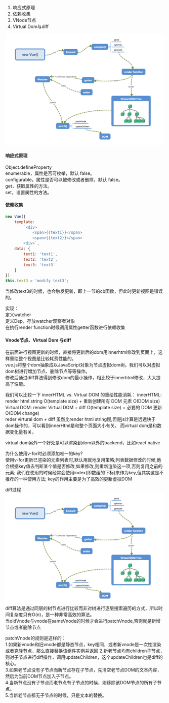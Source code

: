 1. 响应式原理
2. 依赖收集
3. VNode节点
4. Virtual Dom与diff

![avatar](https://github.com/Dawnlee/practice-demo/blob/develop/front-end/vue/vue1.png?raw=true)

#### 响应式原理

Object.defineProperty  
enumerable，属性是否可枚举，默认 false。  
configurable，属性是否可以被修改或者删除，默认 false。   
get，获取属性的方法。   
set，设置属性的方法。 

#### 依赖收集
```javascript
new Vue({  
    template:   
        `<div>  
            <span>{{text1}}</span>   
            <span>{{text2}}</span>   
        <div>`,  
    data: {  
        text1: 'text1',  
        text2: 'text2',  
        text3: 'text3'  
    }  
})
this.text3 = 'modify text3';
```

当修改text3的时候，也会触发更新，即上一节的cb函数，但此时更新视图是错误的。


实现：  
定义watcher  
定义Dep，存放watcher观察者对象   
在执行render function时候调用属性getter函数进行依赖收集

#### Vnode节点、Virtual Dom 与diff
在前面进行视图更新的时候，直接将更新后的dom用innerhtml修改到页面上，这样重绘整个视图是比较耗费性能的。  
vue.js将整个dom抽象成以JavaScript对象为节点虚拟dom树。我们可以对虚拟dom树进行增加节点、删除节点等等操作。  
修改后通过diff算法得到修改dom的最小操作，相比较于innerhtml修改，大大提高了性能。 


我们可以比较一下 innerHTML vs. Virtual DOM 的重绘性能消耗： 
innerHTML: render html string O(template size) + 重新创建所有 DOM 元素 O(DOM size)  
Virtual DOM: render Virtual DOM + diff O(template size) + 必要的 DOM 更新 O(DOM change)  
reder virtural dom + diff 虽然比render html string慢,但是js计算是远远快于dom操作的，可以看到innerHtml是和整个页面大小有关。
而virtual dom是和数据变化量有关。


virtual dom另外一个好处是可以渲染到dom以外的backend，比如react native


为什么使用v-for时必须添加唯一的key?  
使用v-for更新已渲染的元素列表时,默认用就地复用策略;列表数据修改的时候,他会根据key值去判断某个值是否修改,如果修改,则重新渲染这一项,否则复用之前的元素;
我们在使用的时候经常会使用index(即数组的下标)来作为key,但其实这是不推荐的一种使用方法;
key的作用主要是为了高效的更新虚拟DOM


diff过程
![avatar](https://github.com/Dawnlee/practice-demo/blob/develop/front-end/vue/vue1.png?raw=true)  
diff算法是通过同层的树节点进行比较而非对树进行逐层搜索遍历的方式，所以时间复杂度只有O(n)，是一种非常高效的算法。  
当oldVnode与vnode在sameVnode的时候才会进行patchVnode,否则就是新增节点或者删除节点

patchVnode的规则是这样的：  
1.如果新vnode和旧vnode都是静态节点，key相同，或者新vnode是一次性渲染或者克隆节点，那么直接替换该组件实例并返回
2.新老节点均有children子节点，则对子节点进行diff操作，调用updateChildren，这个updateChildren也是diff的核心。  
3.如果老节点没有子节点而新节点存在子节点，先清空老节点DOM的文本内容，然后为当前DOM节点加入子节点。  
4.当新节点没有子节点而老节点有子节点的时候，则移除该DOM节点的所有子节点。  
5.当新老节点都无子节点的时候，只是文本的替换。  